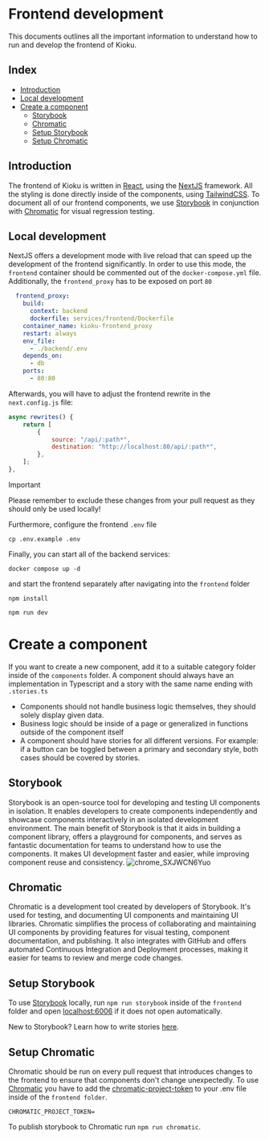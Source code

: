 # Frontend development
This documents outlines all the important information to understand how to run and develop the frontend of Kioku.

## Index
- [Introduction](#introduction)
- [Local development](#local-development)
- [Create a component](#create-a-component)
  - [Storybook](#storybook)
  - [Chromatic](#chromatic)
  - [Setup Storybook](#setup-storybook)
  - [Setup Chromatic](#setup-chromatic)


## Introduction
The frontend of Kioku is written in [React](https://react.dev/), using the [NextJS](https://nextjs.org/) framework. All the styling is done directly inside of the components, using [TailwindCSS](https://tailwindcss.com/). To document all of our frontend components, we use [Storybook](https://storybook.js.org/) in conjunction with [Chromatic](https://www.chromatic.com/) for visual regression testing.

## Local development
NextJS offers a development mode with live reload that can speed up the development of the frontend significantly. In order to use this mode, the `frontend` container should be commented out of the `docker-compose.yml` file.
Additionally, the `frontend_proxy` has to be exposed on port `80`
```yaml
  frontend_proxy:
    build:
      context: backend
      dockerfile: services/frontend/Dockerfile
    container_name: kioku-frontend_proxy
    restart: always
    env_file:
      - ./backend/.env
    depends_on:
      - db
    ports:
      - 80:80
```
Afterwards, you will have to adjust the frontend rewrite in the `next.config.js` file:
```javascript
async rewrites() {
    return [
        {
            source: "/api/:path*",
            destination: "http://localhost:80/api/:path*",
        },
    ];
},
```

> [!IMPORTANT]  
> Please remember to exclude these changes from your pull request as they should only be used locally!

Furthermore, configure the frontend `.env` file
```
cp .env.example .env
```
Finally, you can start all of the backend services:
```
docker compose up -d
```
and start the frontend separately after navigating into the `frontend` folder
```
npm install
```
```
npm run dev
```

# Create a component
If you want to create a new component, add it to a suitable category folder inside of the `components` folder.
A component should always have an implementation in Typescript and a story with the same name ending with `.stories.ts`
- Components should not handle business logic themselves, they should solely display given data.
- Business logic should be inside of a page or generalized in functions outside of the component itself
- A component should have stories for all different versions. For example: if a button can be toggled between a primary and secondary style, both cases should be covered by stories.


## Storybook
Storybook is an open-source tool for developing and testing UI components in isolation. It enables developers to create components independently and showcase components interactively in an isolated development environment. The main benefit of Storybook is that it aids in building a component library, offers a playground for components, and serves as fantastic documentation for teams to understand how to use the components. It makes UI development faster and easier, while improving component reuse and consistency.
![chrome_SXJWCN6Yuo](https://github.com/kioku-project/kioku/assets/60541979/9cb21aa9-8c1b-4582-83d6-a95d770fbebf)

## Chromatic
Chromatic is a development tool created by developers of Storybook. It's used for testing, and documenting UI components and maintaining UI libraries. Chromatic simplifies the process of collaborating and maintaining UI components by providing features for visual testing, component documentation, and publishing. It also integrates with GitHub and offers automated Continuous Integration and Deployment processes, making it easier for teams to review and merge code changes.

## Setup Storybook
To use [Storybook](https://storybook.js.org/) locally, run `npm run storybook` inside of the `frontend` folder and open [localhost:6006](http://localhost:6006) if it does not open automatically.
 
New to Storybook? Learn how to write stories [here](https://storybook.js.org/docs/react/writing-stories/introduction).

## Setup Chromatic
Chromatic should be run on every pull request that introduces changes to the frontend to ensure that components don't change unexpectedly.
To use [Chromatic](https://www.chromatic.com/) you have to add the [chromatic-project-token](https://www.chromatic.com/manage?appId=63e354941aa15501d3467f88&view=configure) to your .env file inside of the `frontend folder`. 

 ```
 CHROMATIC_PROJECT_TOKEN=
 ```
 
To publish storybook to Chromatic run `npm run chromatic`.

